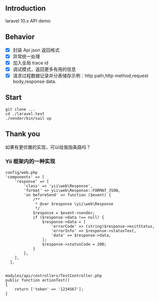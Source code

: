## Introduction
laravel 10.x API demo

## Behavior
- [x] 封装 Api json 返回格式
- [x] 异常统一处理
- [x] 加入全局 trace id
- [x] 调试模式，返回更多有用的信息
- [x] 请求过程数据记录并分表储存示例：http path,http method,request body,response data.

## Start
````
git clone ...
cd ./laravel-test
./vendor/bin/sail up
````
## Thank you
如果有更优雅的实现，可以给我指条路吗？

### Yii 框架内的一种实现
````
config/web.php
'components' => [
    'response' => [
        'class' => 'yii\web\Response',
        'format' => yii\web\Response::FORMAT_JSON,
        'on beforeSend' => function ($event) {
            /**
             * @var $response \yii\web\Response
             */
            $response = $event->sender;
            if ($response->data !== null) {
                $response->data = [
                    'errorCode' => (string)$response->exitStatus,
                    'errorInfo' => $response->statusText,
                    'data' => $response->data,
                ];
                $response->statusCode = 200;
            }
        },
    ],
  ],


modules/api/controllers/TestController.php
public function actionTest()
{
    return ['token' => '1234567'];
}

````
